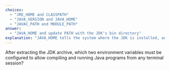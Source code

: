 ```yaml
---
choices:
  - "JRE_HOME and CLASSPATH"
  - "JAVA_VERSION and JAVA_HOME"
  - "JAVAC_PATH and MODULE_PATH"
answer:
  - "JAVA_HOME and update PATH with the JDK's bin directory"
explanation: "JAVA_HOME tells the system where the JDK is installed, and updating PATH allows access to Java tools from anywhere."
---
```


After extracting the JDK archive, which two environment variables must be configured to allow compiling and running Java programs from any terminal session?

